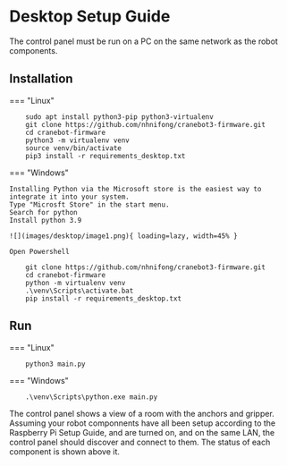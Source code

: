 # Desktop Setup Guide

The control panel must be run on a PC on the same network as the robot components.

## Installation

=== "Linux"

	    sudo apt install python3-pip python3-virtualenv
		git clone https://github.com/nhnifong/cranebot3-firmware.git
		cd cranebot-firmware
		python3 -m virtualenv venv
		source venv/bin/activate
		pip3 install -r requirements_desktop.txt
    
   
=== "Windows"
   
    Installing Python via the Microsoft store is the easiest way to integrate it into your system.  
    Type "Microsft Store" in the start menu.  
    Search for python  
    Install python 3.9  
    
    ![](images/desktop/image1.png){ loading=lazy, width=45% }
    
    Open Powershell
    
        git clone https://github.com/nhnifong/cranebot3-firmware.git
        cd cranebot-firmware
        python -m virtualenv venv
        .\venv\Scripts\activate.bat
        pip install -r requirements_desktop.txt

## Run


=== "Linux"

	    python3 main.py

=== "Windows"

	    .\venv\Scripts\python.exe main.py

The control panel shows a view of a room with the anchors and gripper. Assuming your robot componnents have all been setup according to the Raspberry Pi Setup Guide, and are turned on, and on the same LAN, the control panel should discover and connect to them. The status of each component is shown above it.
